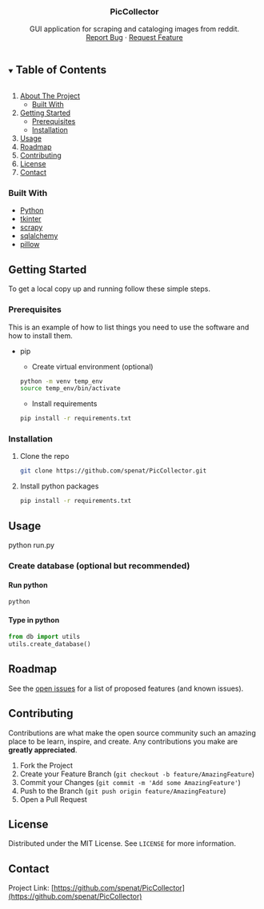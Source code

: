 
<br />
<p align="center">

  <h3 align="center">PicCollector</h3>

  <p align="center">
    GUI application for scraping and cataloging images from reddit.
    <br />
    <a href="https://github.com/spenat/PicCollector/issues">Report Bug</a>
    ·
    <a href="https://github.com/spenat/PicCollector/issues">Request Feature</a>
  </p>
</p>



<!-- TABLE OF CONTENTS -->
<details open="open">
  <summary><h2 style="display: inline-block">Table of Contents</h2></summary>
  <ol>
    <li>
      <a href="#about-the-project">About The Project</a>
      <ul>
        <li><a href="#built-with">Built With</a></li>
      </ul>
    </li>
    <li>
      <a href="#getting-started">Getting Started</a>
      <ul>
        <li><a href="#prerequisites">Prerequisites</a></li>
        <li><a href="#installation">Installation</a></li>
      </ul>
    </li>
    <li><a href="#usage">Usage</a></li>
    <li><a href="#roadmap">Roadmap</a></li>
    <li><a href="#contributing">Contributing</a></li>
    <li><a href="#license">License</a></li>
    <li><a href="#contact">Contact</a></li>
  </ol>
</details>


### Built With

* [Python](https://www.python.org/)
* [tkinter](https://docs.python.org/3/library/tkinter.html)
* [scrapy](https://scrapy.org/)
* [sqlalchemy](https://www.sqlalchemy.org/)
* [pillow](https://python-pillow.org/)



<!-- GETTING STARTED -->
## Getting Started

To get a local copy up and running follow these simple steps.

### Prerequisites

This is an example of how to list things you need to use the software and how to install them.

* pip
  * Create virtual environment (optional)
  ```sh
  python -m venv temp_env
  source temp_env/bin/activate
  ```

  * Install requirements
  ```sh
  pip install -r requirements.txt
  ```

### Installation

1. Clone the repo
   ```sh
   git clone https://github.com/spenat/PicCollector.git
   ```
2. Install python packages
   ```sh
   pip install -r requirements.txt
   ```



## Usage

python run.py


### Create database (optional but recommended)


#### Run python

   ```sh
   python
   ```

#### Type in python

   ```python
   from db import utils
   utils.create_database()
   ```

## Roadmap

See the [open issues](https://github.com/spenat/PicCollector/issues) for a list of proposed features (and known issues).



<!-- CONTRIBUTING -->
## Contributing

Contributions are what make the open source community such an amazing place to be learn, inspire, and create. Any contributions you make are **greatly appreciated**.

1. Fork the Project
2. Create your Feature Branch (`git checkout -b feature/AmazingFeature`)
3. Commit your Changes (`git commit -m 'Add some AmazingFeature'`)
4. Push to the Branch (`git push origin feature/AmazingFeature`)
5. Open a Pull Request



<!-- LICENSE -->
## License

Distributed under the MIT License. See `LICENSE` for more information.


## Contact

Project Link: [https://github.com/spenat/PicCollector](https://github.com/spenat/PicCollector)



[contributors-shield]: https://img.shields.io/github/contributors/spenat/repo.svg?style=for-the-badge
[contributors-url]: https://github.com/spenat/repo/graphs/contributors
[forks-shield]: https://img.shields.io/github/forks/spenat/repo.svg?style=for-the-badge
[forks-url]: https://github.com/spenat/repo/network/members
[stars-shield]: https://img.shields.io/github/stars/spenat/repo.svg?style=for-the-badge
[stars-url]: https://github.com/spenat/repo/stargazers
[issues-shield]: https://img.shields.io/github/issues/spenat/repo.svg?style=for-the-badge
[issues-url]: https://github.com/spenat/repo/issues
[license-shield]: https://img.shields.io/github/license/spenat/repo.svg?style=for-the-badge
[license-url]: https://github.com/spenat/repo/blob/master/LICENSE.txt
[linkedin-shield]: https://img.shields.io/badge/-LinkedIn-black.svg?style=for-the-badge&logo=linkedin&colorB=555
